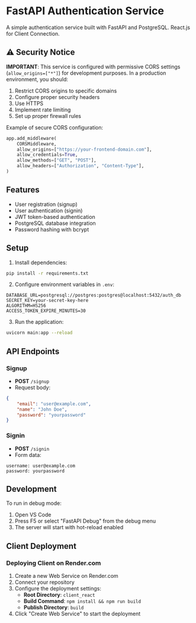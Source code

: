 # FastAPI Authentication Service

A simple authentication service built with FastAPI and PostgreSQL. React.js for Client Connection.

## ⚠️ Security Notice

**IMPORTANT**: This service is configured with permissive CORS settings (`allow_origins=["*"]`) for development purposes. In a production environment, you should:

1. Restrict CORS origins to specific domains
2. Configure proper security headers
3. Use HTTPS
4. Implement rate limiting
5. Set up proper firewall rules

Example of secure CORS configuration:
```python
app.add_middleware(
    CORSMiddleware,
    allow_origins=["https://your-frontend-domain.com"],
    allow_credentials=True,
    allow_methods=["GET", "POST"],
    allow_headers=["Authorization", "Content-Type"],
)
```

## Features

- User registration (signup)
- User authentication (signin)
- JWT token-based authentication
- PostgreSQL database integration
- Password hashing with bcrypt

## Setup

1. Install dependencies:
```bash
pip install -r requirements.txt
```

2. Configure environment variables in `.env`:
```
DATABASE_URL=postgresql://postgres:postgres@localhost:5432/auth_db
SECRET_KEY=your-secret-key-here
ALGORITHM=HS256
ACCESS_TOKEN_EXPIRE_MINUTES=30
```

3. Run the application:
```bash
uvicorn main:app --reload
```

## API Endpoints

### Signup
- **POST** `/signup`
- Request body:
```json
{
    "email": "user@example.com",
    "name": "John Doe",
    "password": "yourpassword"
}
```

### Signin
- **POST** `/signin`
- Form data:
```
username: user@example.com
password: yourpassword
```

## Development

To run in debug mode:
1. Open VS Code
2. Press F5 or select "FastAPI Debug" from the debug menu
3. The server will start with hot-reload enabled

## Client Deployment

### Deploying Client on Render.com

1. Create a new Web Service on Render.com
2. Connect your repository
3. Configure the deployment settings:
   - **Root Directory**: `client_react`
   - **Build Command**: `npm install && npm run build`
   - **Publish Directory**: `build`
4. Click "Create Web Service" to start the deployment